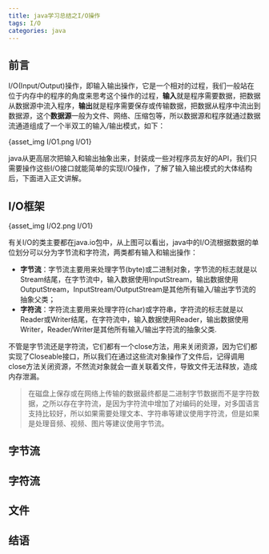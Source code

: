 ```yaml
---
title: java学习总结之I/O操作
tags: I/O
categories: java
---
```


## 前言

I/O(Input/Output)操作，即输入输出操作，它是一个相对的过程，我们一般站在位于内存中的程序的角度来思考这个操作的过程，**输入**就是程序需要数据，把数据从数据源中流入程序，**输出**就是程序需要保存或传输数据，把数据从程序中流出到数据源，这个**数据源**一般为文件、网络、压缩包等，所以数据源和程序就通过数据流通道组成了一个半双工的输入/输出模式，如下：

{asset_img I/O1.png I/O1}

java从更高层次把输入和输出抽象出来，封装成一些对程序员友好的API，我们只需要操作这些I/O接口就能简单的实现I/O操作，了解了输入输出模式的大体结构后，下面进入正文讲解。

## I/O框架

{asset_img I/O2.png I/O1}

有关I/O的类主要都在java.io包中，从上图可以看出，java中的I/O流根据数据的单位划分可以分为字节流和字符流，两类都有输入和输出操作：

- **字节流**：字节流主要用来处理字节(byte)或二进制对象，字节流的标志就是以Stream结尾，在字节流中，输入数据使用InputStream，输出数据使用OutputStream，InputStream/OutputStream是其他所有输入/输出字节流的抽象父类；
- **字符流**：字符流主要用来处理字符(char)或字符串，字符流的标志就是以Reader或Writer结尾，在字符流中，输入数据使用Reader，输出数据使用Writer，Reader/Writer是其他所有输入/输出字符流的抽象父类.

不管是字节流还是字符流，它们都有一个close方法，用来关闭资源，因为它们都实现了Closeable接口，所以我们在通过这些流对象操作了文件后，记得调用close方法关闭资源，不然流对象就会一直关联着文件，导致文件无法释放，造成内存泄漏。

> 在磁盘上保存或在网络上传输的数据最终都是二进制字节数据而不是字符数据，之所以存在字符流，是因为字符流中增加了对编码的处理，对多国语言支持比较好，所以如果需要处理文本、字符串等建议使用字符流，但是如果是处理音频、视频、图片等建议使用字节流。

## 字节流

## 字符流

## 文件

## 结语





